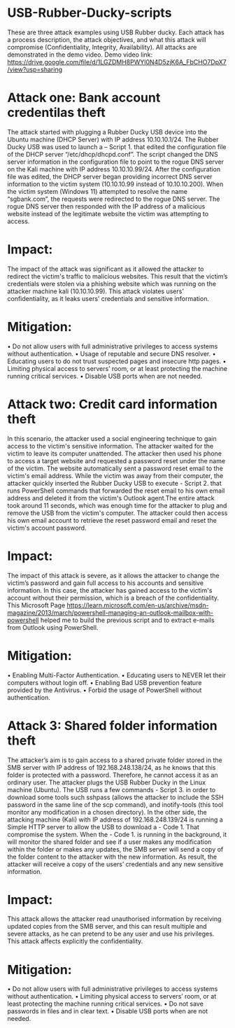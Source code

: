 # USB-Rubber-Ducky-scripts
These are three attack examples using USB Rubber ducky. Each attack has a process description, the attack objectives, and what this attack will compromise (Confidentiality, Integrity, Availability). All attacks are demonstrated in the demo video.
Demo video link: https://drive.google.com/file/d/1LGZDMH8PWYl0N4D5zjK6A_FbCHO7DpX7/view?usp=sharing

# Attack one: Bank account credentilas theft
The attack started with plugging a Rubber Ducky USB device into the Ubuntu machine (DHCP Server) with IP address 10.10.10.1/24. The Rubber Ducky USB was used to launch a – Script 1. that edited the configuration file of the DHCP server “/etc/dhcp/dhcpd.conf”. The script changed the DNS server information in the configuration file to point to the rogue DNS server on the Kali machine with IP address 10.10.10.99/24. After the configuration file was edited, the DHCP server began providing incorrect DNS server 
information to the victim system (10.10.10.99 instead of 10.10.10.200). When the victim system (Windows 11) attempted to resolve the name “sgbank.com”, the requests were 
redirected to the rogue DNS server. The rogue DNS server then responded with the IP address of a malicious website instead of the legitimate website the victim was attempting to access.
# Impact: 
The impact of the attack was significant as it allowed the attacker to redirect the victim's traffic to malicious websites. This result that the victim’s credentials were stolen via a phishing website which was running on the attacker machine kali (10.10.10.99). This attack violates users’ confidentiality, as it leaks users’ credentials and sensitive information.
# Mitigation: 
• Do not allow users with full administrative privileges to access systems without authentication.
• Usage of reputable and secure DNS resolver.
• Educating users to do not trust suspected pages and insecure http pages.
• Limiting physical access to servers’ room, or at least protecting the machine running critical services. 
• Disable USB ports when are not needed.

# Attack two: Credit card information theft
In this scenario, the attacker used a social engineering technique to gain access to the victim's sensitive information. The attacker waited for the victim to leave its computer unattended. The attacker then used his phone to access a target website and requested a password reset under the name of the victim. The website automatically sent a password reset email to the victim's email address. While the victim was away from their computer, the attacker quickly inserted the Rubber Ducky USB to execute - Script 2. that runs PowerShell commands that forwarded the reset email to his own email address and deleted it from the victim's Outlook agent.The entire attack took around 11 seconds, which was enough time for the attacker to plug and remove the USB from the victim's computer. The attacker could then access his own email account to retrieve the reset password email and reset the victim's account password.
# Impact: 
The impact of this attack is severe, as it allows the attacker to change the victim’s password and gain full access to his accounts and sensitive information. In this case, the attacker has gained access to the victim's account without their permission, which is a breach of the confidentiality.
This Microsoft Page https://learn.microsoft.com/en-us/archive/msdn-magazine/2013/march/powershell-managing-an-outlook-mailbox-with-powershell helped me to build the previous script and to extract e-mails from Outlook using PowerShell.
# Mitigation: 
• Enabling Multi-Factor Authentication. 
• Educating users to NEVER let their computers without login off.
• Enabling Bad USB prevention feature provided by the Antivirus.
• Forbid the usage of PowerShell without authentication.

# Attack 3: Shared folder information theft
The attacker’s aim is to gain access to a shared private folder stored in the SMB server with IP address of 192.168.248.138/24, as he knows that this folder is protected with a password. Therefore, he cannot access it as an ordinary user. The attacker plugs the USB Rubber Ducky in the Linux machine (Ubuntu). The USB runs a few commands - Script 3. in order to download some tools such sshpass (allows the attacker to include the SSH password in the same line of the scp command), and inotify-tools (this tool 
monitor any modification in a chosen directory). In the other side, the attacking machine (Kali) with IP address of 192.168.248.139/24 is running a Simple HTTP server to allow the USB to download a - Code 1. That compromise the system. When the - Code 1. is running in the background, it will monitor the shared folder and see if a 
user makes any modification within the folder or makes any updates, the SMB server will send a copy of the folder content to the attacker with the new information. As result, the attacker will receive a copy of the users’ credentials and any new sensitive information.
# Impact: 
This attack allows the attacker read unauthorised information by receiving updated copies from the SMB server, and this can result multiple and severe attacks, as he can pretend to be any user and use his privileges. This attack affects explicitly the confidentiality.
# Mitigation: 
• Do not allow users with full administrative privileges to access systems without authentication.
• Limiting physical access to servers’ room, or at least protecting the machine running critical services.
• Do not save passwords in files and in clear text.
• Disable USB ports when are not needed.
